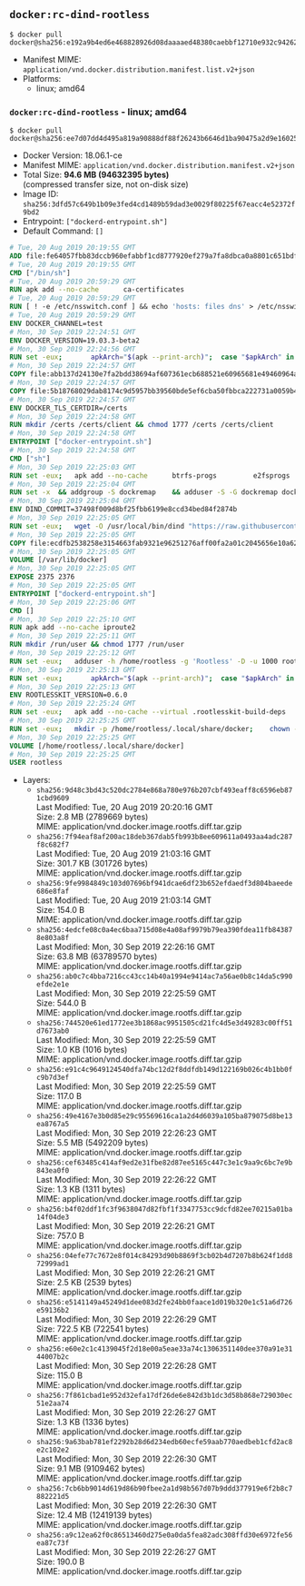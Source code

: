 ## `docker:rc-dind-rootless`

```console
$ docker pull docker@sha256:e192a9b4ed6e468828926d08daaaaed48380caebbf12710e932c94262b53af51
```

-	Manifest MIME: `application/vnd.docker.distribution.manifest.list.v2+json`
-	Platforms:
	-	linux; amd64

### `docker:rc-dind-rootless` - linux; amd64

```console
$ docker pull docker@sha256:ee7d07dd4d495a819a90888df88f26243b6646d1ba90475a2d9e16025324f3c0
```

-	Docker Version: 18.06.1-ce
-	Manifest MIME: `application/vnd.docker.distribution.manifest.v2+json`
-	Total Size: **94.6 MB (94632395 bytes)**  
	(compressed transfer size, not on-disk size)
-	Image ID: `sha256:3dfd57c649b1b09e3fed4cd1489b59dad3e0029f80225f67eacc4e52372f9bd2`
-	Entrypoint: `["dockerd-entrypoint.sh"]`
-	Default Command: `[]`

```dockerfile
# Tue, 20 Aug 2019 20:19:55 GMT
ADD file:fe64057fbb83dccb960efabbf1cd8777920ef279a7fa8dbca0a8801c651bdf7c in / 
# Tue, 20 Aug 2019 20:19:55 GMT
CMD ["/bin/sh"]
# Tue, 20 Aug 2019 20:59:29 GMT
RUN apk add --no-cache 		ca-certificates
# Tue, 20 Aug 2019 20:59:29 GMT
RUN [ ! -e /etc/nsswitch.conf ] && echo 'hosts: files dns' > /etc/nsswitch.conf
# Tue, 20 Aug 2019 20:59:29 GMT
ENV DOCKER_CHANNEL=test
# Mon, 30 Sep 2019 22:24:51 GMT
ENV DOCKER_VERSION=19.03.3-beta2
# Mon, 30 Sep 2019 22:24:56 GMT
RUN set -eux; 		apkArch="$(apk --print-arch)"; 	case "$apkArch" in 		x86_64) dockerArch='x86_64' ;; 		armhf) dockerArch='armel' ;; 		armv7) dockerArch='armhf' ;; 		aarch64) dockerArch='aarch64' ;; 		*) echo >&2 "error: unsupported architecture ($apkArch)"; exit 1 ;;	esac; 		if ! wget -O docker.tgz "https://download.docker.com/linux/static/${DOCKER_CHANNEL}/${dockerArch}/docker-${DOCKER_VERSION}.tgz"; then 		echo >&2 "error: failed to download 'docker-${DOCKER_VERSION}' from '${DOCKER_CHANNEL}' for '${dockerArch}'"; 		exit 1; 	fi; 		tar --extract 		--file docker.tgz 		--strip-components 1 		--directory /usr/local/bin/ 	; 	rm docker.tgz; 		dockerd --version; 	docker --version
# Mon, 30 Sep 2019 22:24:57 GMT
COPY file:abb137d24130e7fa2bdd38694af607361ecb688521e60965681e49460964a204 in /usr/local/bin/modprobe 
# Mon, 30 Sep 2019 22:24:57 GMT
COPY file:5b18768029dab8174c9d5957bb39560bde5ef6cba50fbbca222731a0059b449b in /usr/local/bin/ 
# Mon, 30 Sep 2019 22:24:57 GMT
ENV DOCKER_TLS_CERTDIR=/certs
# Mon, 30 Sep 2019 22:24:58 GMT
RUN mkdir /certs /certs/client && chmod 1777 /certs /certs/client
# Mon, 30 Sep 2019 22:24:58 GMT
ENTRYPOINT ["docker-entrypoint.sh"]
# Mon, 30 Sep 2019 22:24:58 GMT
CMD ["sh"]
# Mon, 30 Sep 2019 22:25:03 GMT
RUN set -eux; 	apk add --no-cache 		btrfs-progs 		e2fsprogs 		e2fsprogs-extra 		iptables 		openssl 		shadow-uidmap 		xfsprogs 		xz 		pigz 	; 	if zfs="$(apk info --no-cache --quiet zfs)" && [ -n "$zfs" ]; then 		apk add --no-cache zfs; 	fi
# Mon, 30 Sep 2019 22:25:04 GMT
RUN set -x 	&& addgroup -S dockremap 	&& adduser -S -G dockremap dockremap 	&& echo 'dockremap:165536:65536' >> /etc/subuid 	&& echo 'dockremap:165536:65536' >> /etc/subgid
# Mon, 30 Sep 2019 22:25:04 GMT
ENV DIND_COMMIT=37498f009d8bf25fbb6199e8ccd34bed84f2874b
# Mon, 30 Sep 2019 22:25:05 GMT
RUN set -eux; 	wget -O /usr/local/bin/dind "https://raw.githubusercontent.com/docker/docker/${DIND_COMMIT}/hack/dind"; 	chmod +x /usr/local/bin/dind
# Mon, 30 Sep 2019 22:25:05 GMT
COPY file:ecdfb2538258e3154663fab9321e96251276aff00fa2a01c2045656e10a627dd in /usr/local/bin/ 
# Mon, 30 Sep 2019 22:25:05 GMT
VOLUME [/var/lib/docker]
# Mon, 30 Sep 2019 22:25:05 GMT
EXPOSE 2375 2376
# Mon, 30 Sep 2019 22:25:05 GMT
ENTRYPOINT ["dockerd-entrypoint.sh"]
# Mon, 30 Sep 2019 22:25:06 GMT
CMD []
# Mon, 30 Sep 2019 22:25:10 GMT
RUN apk add --no-cache iproute2
# Mon, 30 Sep 2019 22:25:11 GMT
RUN mkdir /run/user && chmod 1777 /run/user
# Mon, 30 Sep 2019 22:25:12 GMT
RUN set -eux; 	adduser -h /home/rootless -g 'Rootless' -D -u 1000 rootless; 	echo 'rootless:100000:65536' >> /etc/subuid; 	echo 'rootless:100000:65536' >> /etc/subgid
# Mon, 30 Sep 2019 22:25:13 GMT
RUN set -eux; 		apkArch="$(apk --print-arch)"; 	case "$apkArch" in 		x86_64) dockerArch='x86_64' ;; 		armhf) dockerArch='armel' ;; 		armv7) dockerArch='armhf' ;; 		aarch64) dockerArch='aarch64' ;; 		*) echo >&2 "error: unsupported architecture ($apkArch)"; exit 1 ;;	esac; 		if ! wget -O rootless.tgz "https://download.docker.com/linux/static/${DOCKER_CHANNEL}/${dockerArch}/docker-rootless-extras-${DOCKER_VERSION}.tgz"; then 		echo >&2 "error: failed to download 'docker-rootless-extras-${DOCKER_VERSION}' from '${DOCKER_CHANNEL}' for '${dockerArch}'"; 		exit 1; 	fi; 		tar --extract 		--file rootless.tgz 		--strip-components 1 		--directory /usr/local/bin/ 		'docker-rootless-extras/vpnkit' 	; 	rm rootless.tgz; 		vpnkit --version
# Mon, 30 Sep 2019 22:25:13 GMT
ENV ROOTLESSKIT_VERSION=0.6.0
# Mon, 30 Sep 2019 22:25:24 GMT
RUN set -eux; 	apk add --no-cache --virtual .rootlesskit-build-deps 		go 		libc-dev 	; 	wget -O rootlesskit.tgz "https://github.com/rootless-containers/rootlesskit/archive/v${ROOTLESSKIT_VERSION}.tar.gz"; 	export GOPATH='/go'; mkdir "$GOPATH"; 	mkdir -p "$GOPATH/src/github.com/rootless-containers/rootlesskit"; 	tar --extract --file rootlesskit.tgz --directory "$GOPATH/src/github.com/rootless-containers/rootlesskit" --strip-components 1; 	rm rootlesskit.tgz; 	go build -o /usr/local/bin/rootlesskit github.com/rootless-containers/rootlesskit/cmd/rootlesskit; 	go build -o /usr/local/bin/rootlesskit-docker-proxy github.com/rootless-containers/rootlesskit/cmd/rootlesskit-docker-proxy; 	rm -rf "$GOPATH"; 	apk del --no-network .rootlesskit-build-deps; 	rootlesskit --version
# Mon, 30 Sep 2019 22:25:25 GMT
RUN set -eux; 	mkdir -p /home/rootless/.local/share/docker; 	chown -R rootless:rootless /home/rootless/.local/share/docker
# Mon, 30 Sep 2019 22:25:25 GMT
VOLUME [/home/rootless/.local/share/docker]
# Mon, 30 Sep 2019 22:25:25 GMT
USER rootless
```

-	Layers:
	-	`sha256:9d48c3bd43c520dc2784e868a780e976b207cbf493eaff8c6596eb871cbd9609`  
		Last Modified: Tue, 20 Aug 2019 20:20:16 GMT  
		Size: 2.8 MB (2789669 bytes)  
		MIME: application/vnd.docker.image.rootfs.diff.tar.gzip
	-	`sha256:7f94eaf8af200ac18deb367dab5fb993b8ee609611a0493aa4adc287f8c682f7`  
		Last Modified: Tue, 20 Aug 2019 21:03:16 GMT  
		Size: 301.7 KB (301726 bytes)  
		MIME: application/vnd.docker.image.rootfs.diff.tar.gzip
	-	`sha256:9fe9984849c103d07696bf941dcae6df23b652efdaedf3d804baeede686e8faf`  
		Last Modified: Tue, 20 Aug 2019 21:03:14 GMT  
		Size: 154.0 B  
		MIME: application/vnd.docker.image.rootfs.diff.tar.gzip
	-	`sha256:4edcfe08c0a4ec6baa715d08e4a08af9979b79ea390fdea11fb843878e803a8f`  
		Last Modified: Mon, 30 Sep 2019 22:26:16 GMT  
		Size: 63.8 MB (63789570 bytes)  
		MIME: application/vnd.docker.image.rootfs.diff.tar.gzip
	-	`sha256:ab0c7c4bba7216cc43cc14b40a1994e9414ac7a56ae0b8c14da5c990efde2e1e`  
		Last Modified: Mon, 30 Sep 2019 22:25:59 GMT  
		Size: 544.0 B  
		MIME: application/vnd.docker.image.rootfs.diff.tar.gzip
	-	`sha256:744520e61ed1772ee3b1868ac9951505cd21fc4d5e3d49283c00ff51d7673ab0`  
		Last Modified: Mon, 30 Sep 2019 22:25:59 GMT  
		Size: 1.0 KB (1016 bytes)  
		MIME: application/vnd.docker.image.rootfs.diff.tar.gzip
	-	`sha256:e91c4c9649124540dfa74bc12d2f8ddfdb149d122169b026c4b1bb0fc9b7d3ef`  
		Last Modified: Mon, 30 Sep 2019 22:25:59 GMT  
		Size: 117.0 B  
		MIME: application/vnd.docker.image.rootfs.diff.tar.gzip
	-	`sha256:49e4167e3b0d85e29c95569616ca1a2d4d6039a105ba879075d8be13ea8767a5`  
		Last Modified: Mon, 30 Sep 2019 22:26:23 GMT  
		Size: 5.5 MB (5492209 bytes)  
		MIME: application/vnd.docker.image.rootfs.diff.tar.gzip
	-	`sha256:cef63485c414af9ed2e31fbe82d87ee5165c447c3e1c9aa9c6bc7e9b843ea0f0`  
		Last Modified: Mon, 30 Sep 2019 22:26:22 GMT  
		Size: 1.3 KB (1311 bytes)  
		MIME: application/vnd.docker.image.rootfs.diff.tar.gzip
	-	`sha256:b4f02ddf1fc3f9638047d82fbf1f3347753cc9dcfd82ee70215a01ba14f04de3`  
		Last Modified: Mon, 30 Sep 2019 22:26:21 GMT  
		Size: 757.0 B  
		MIME: application/vnd.docker.image.rootfs.diff.tar.gzip
	-	`sha256:04efe77c7672e8f014c84293d90b8869f3cb02b4d7207b8b624f1dd872999ad1`  
		Last Modified: Mon, 30 Sep 2019 22:26:21 GMT  
		Size: 2.5 KB (2539 bytes)  
		MIME: application/vnd.docker.image.rootfs.diff.tar.gzip
	-	`sha256:e5141149a45249d1dee083d2fe24bb0faace1d019b320e1c51a6d726e59136b2`  
		Last Modified: Mon, 30 Sep 2019 22:26:29 GMT  
		Size: 722.5 KB (722541 bytes)  
		MIME: application/vnd.docker.image.rootfs.diff.tar.gzip
	-	`sha256:e60e2c1c4139045f2d18e00a5eae33a74c1306351140dee370a91e3144007b2c`  
		Last Modified: Mon, 30 Sep 2019 22:26:28 GMT  
		Size: 115.0 B  
		MIME: application/vnd.docker.image.rootfs.diff.tar.gzip
	-	`sha256:7f861cbad1e952d32efa17df26de6e842d3b1dc3d58b868e729030ec51e2aa74`  
		Last Modified: Mon, 30 Sep 2019 22:26:27 GMT  
		Size: 1.3 KB (1336 bytes)  
		MIME: application/vnd.docker.image.rootfs.diff.tar.gzip
	-	`sha256:9a63bab781ef2292b28d6d234edb60ecfe59aab770aedbeb1cfd2ac8e2c102e2`  
		Last Modified: Mon, 30 Sep 2019 22:26:30 GMT  
		Size: 9.1 MB (9109462 bytes)  
		MIME: application/vnd.docker.image.rootfs.diff.tar.gzip
	-	`sha256:7cb6bb9014d619d86b90fbee2a1d98b567d07b9ddd377919e6f2b8c7882221d5`  
		Last Modified: Mon, 30 Sep 2019 22:26:30 GMT  
		Size: 12.4 MB (12419139 bytes)  
		MIME: application/vnd.docker.image.rootfs.diff.tar.gzip
	-	`sha256:a9c12ea62f0c86513460d275e0a0da5fea82adc308ffd30e6972fe56ea87c73f`  
		Last Modified: Mon, 30 Sep 2019 22:26:27 GMT  
		Size: 190.0 B  
		MIME: application/vnd.docker.image.rootfs.diff.tar.gzip
